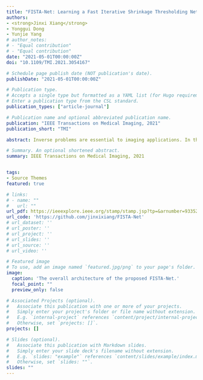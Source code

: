 ```yaml
---
title: "FISTA-Net: Learning a Fast Iterative Shrinkage Thresholding Network for Inverse Problems in Imaging"
authors:
- <strong>Jinxi Xiang</strong>
- Yonggui Dong
- Yunjie Yang
# author_notes:
# - "Equal contribution"
# - "Equal contribution"
date: "2021-05-01T00:00:00Z"
doi: "10.1109/TMI.2021.3054167"

# Schedule page publish date (NOT publication's date).
publishDate: "2021-05-01T00:00:00Z"

# Publication type.
# Accepts a single type but formatted as a YAML list (for Hugo requirements).
# Enter a publication type from the CSL standard.
publication_types: ["article-journal"]

# Publication name and optional abbreviated publication name.
publication: "IEEE Transactions on Medical Imaging, 2021"
publication_short: "TMI"

abstract: Inverse problems are essential to imaging applications. In this paper, we propose a model-based deep learning network, named FISTA-Net, by combining the merits of interpretability and generality of the model-based Fast Iterative Shrinkage/Thresholding Algorithm (FISTA) and strong regularization and tuning-free advantages of the data-driven neural network. By unfolding the FISTA into a deep network, the architecture of FISTA-Net consists of multiple gradient descent, proximal mapping, and {momentum modules} in cascade. Different from FISTA, the gradient matrix in FISTA-Net can be updated during iteration, and a proximal operator network is developed for nonlinear thresholding, which can be learned through end-to-end training. Key parameters of FISTA-Net, including the gradient step size, thresholding value, and momentum scalar, are tuning-free and learned from training data rather than hand-crafted. We further impose positive and monotonous constraints on these parameters to ensure they converge properly. The experimental results, evaluated both visually and quantitatively, show that the FISTA-Net can optimize parameters for different imaging tasks, i.e. Electromagnetic Tomography (EMT) and X-ray Computational Tomography (X-ray CT). It outperforms the state-of-the-art model-based and deep learning methods and exhibits good generalization ability over other competitive learning-based approaches under different noise levels.

# Summary. An optional shortened abstract.
summary: IEEE Transactions on Medical Imaging, 2021


tags:
- Source Themes
featured: true

# links:
# - name: ""
#   url: ""
url_pdf: https://ieeexplore.ieee.org/stamp/stamp.jsp?tp=&arnumber=9335299
url_code: 'https://github.com/jinxixiang/FISTA-Net'
# url_dataset: ''
# url_poster: ''
# url_project: ''
# url_slides: ''
# url_source: ''
# url_video: ''

# Featured image
# To use, add an image named `featured.jpg/png` to your page's folder. 
image:
  caption: 'The overall architecture of the proposed FISTA-Net.'
  focal_point: ""
  preview_only: false

# Associated Projects (optional).
#   Associate this publication with one or more of your projects.
#   Simply enter your project's folder or file name without extension.
#   E.g. `internal-project` references `content/project/internal-project/index.md`.
#   Otherwise, set `projects: []`.
projects: []

# Slides (optional).
#   Associate this publication with Markdown slides.
#   Simply enter your slide deck's filename without extension.
#   E.g. `slides: "example"` references `content/slides/example/index.md`.
#   Otherwise, set `slides: ""`.
slides: ""
---
```


<!-- {{% callout note %}}
Click the *Cite* button above to demo the feature to enable visitors to import publication metadata into their reference management software.
{{% /callout %}}

{{% callout note %}}
Create your slides in Markdown - click the *Slides* button to check out the example.
{{% /callout %}} -->

<!-- Add the publication's **full text** or **supplementary notes** here. You can use rich formatting such as including [code, math, and images](https://docs.hugoblox.com/content/writing-markdown-latex/). -->
